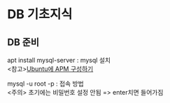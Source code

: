 # DB 기초지식

## DB 준비
apt install mysql-server : mysql 설치 <br>
<참고>[Ubuntu에 APM 구성하기](https://blog.lael.be/post/7264)<br>

mysql -u root -p : 접속 방법 <br>
<주의> 초기에는 비밀번호 설정 안됨 => enter치면 들어가짐

